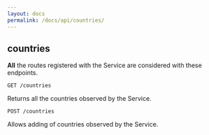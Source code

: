 ```yaml
---
layout: docs
permalink: /docs/api/countries/
---
```


## countries

__All__ the routes registered with the Service are considered with these
 endpoints.

```
GET /countries
```

Returns all the countries observed by the Service.


```
POST /countries
```

Allows adding of countries observed by the Service.
